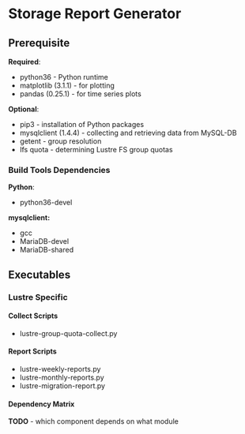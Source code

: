 # Storage Report Generator

## Prerequisite

**Required**:  
* python36 - Python runtime
* matplotlib (3.1.1) - for plotting
* pandas (0.25.1) - for time series plots

**Optional**:  
* pip3 - installation of Python packages
* mysqlclient (1.4.4) - collecting and retrieving data from MySQL-DB
* getent - group resolution
* lfs quota - determining Lustre FS group quotas

### Build Tools Dependencies

__Python__:  

* python36-devel

__mysqlclient:__  

* gcc
* MariaDB-devel
* MariaDB-shared

## Executables

### Lustre Specific

#### Collect Scripts

* lustre-group-quota-collect.py

#### Report Scripts

* lustre-weekly-reports.py
* lustre-monthly-reports.py
* lustre-migration-report.py

#### Dependency Matrix

**TODO** - which component depends on what module
